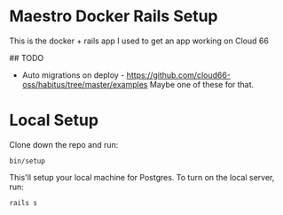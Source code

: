 # Maestro Docker Rails Setup

This is the docker + rails app I used to get an app working on Cloud 66

## TODO

 - Auto migrations on deploy - https://github.com/cloud66-oss/habitus/tree/master/examples Maybe one of these for that.

# Local Setup

Clone down the repo and run:

    bin/setup

This'll setup your local machine for Postgres. To turn on the local server, run:

    rails s

 
